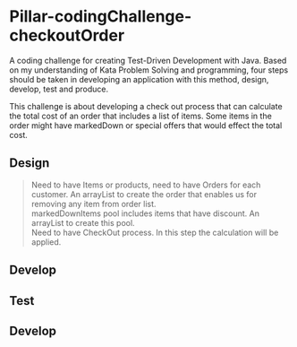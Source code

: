 # Pillar-codingChallenge-checkoutOrder
A coding challenge for creating Test-Driven Development with Java. Based on my understanding of Kata Problem Solving
and programming, four steps should be taken in developing an application with this method, design, develop, test and 
produce.

This challenge is about developing a check out process that can calculate the total cost of an order that includes a 
list of items. Some items in the order might have markedDown or special offers that would effect the total cost. 

Design
------------------------------------------------------------------------------------------------------------------------
> Need to have Items or products, need to have Orders for each customer. An arrayList to create the order that enables 
us for removing any item from order list.\
> markedDownItems pool includes items that have discount. An arrayList to create this pool.\
> Need to have CheckOut process. In this step the calculation will be applied.
>

Develop
------------------------------------------------------------------------------------------------------------------------

Test
------------------------------------------------------------------------------------------------------------------------

Develop
------------------------------------------------------------------------------------------------------------------------